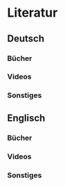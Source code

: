 # Literatur

## Deutsch

### Bücher

### Videos

### Sonstiges

## Englisch

### Bücher

### Videos

### Sonstiges
